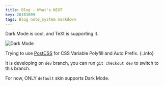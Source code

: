 ```yaml
---
title: Blog - What's NEXT
key: 20101009
tags: Blog note_system markdown
---
```


Dark Mode is cool, and TeXt is supporting it.

![Dark Mode](https://raw.githubusercontent.com/kitian616/jekyll-TeXt-theme/master/docs/assets/images/blog/dark-mode.gif)

<!--more-->

Trying to use [PostCSS](https://github.com/postcss/postcss) for CSS Variable Polyfill and Auto Prefix.
{:.info}

It is developing on `dev` branch, you can run `git checkout dev` to switch to this branch.

For now, ONLY `default` skin supports Dark Mode.

